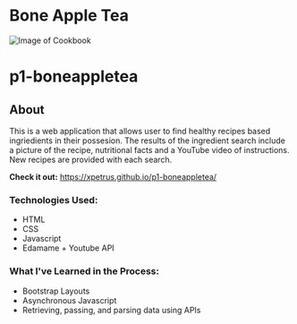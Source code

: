 # Bone Apple Tea 

![Image of Cookbook](https://puu.sh/Dm6TF/7e09646e68.png)

# p1-boneappletea
## About

This is a web application that allows user to find healthy recipes based ingriedients in their possesion.
The results of the ingredient search include a picture of the recipe, nutritional facts and a YouTube video of instructions.
New recipes are provided with each search.

**Check it out:** https://xpetrus.github.io/p1-boneappletea/
### Technologies Used:
* HTML
* CSS
* Javascript
* Edamame + Youtube API

### What I've Learned in the Process:
* Bootstrap Layouts
* Asynchronous Javascript
* Retrieving, passing, and parsing data using APIs



